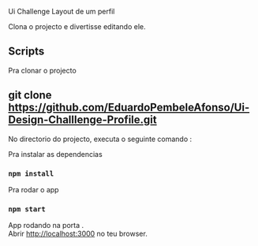 Ui Challenge
Layout de um perfil

Clona o projecto e divertisse editando ele.

## Scripts

Pra clonar o projecto
## git clone https://github.com/EduardoPembeleAfonso/Ui-Design-Challlenge-Profile.git

No directorio do projecto, executa o seguinte comando :

Pra instalar as dependencias 
### `npm install`

Pra rodar o app
### `npm start`

App rodando na porta .\
Abrir [http://localhost:3000](http://localhost:3000) no teu browser.


